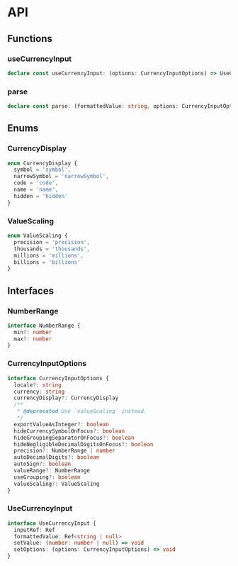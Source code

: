 # API

## Functions

### useCurrencyInput

```typescript
declare const useCurrencyInput: (options: CurrencyInputOptions) => UseCurrencyInput
```

### parse

```typescript
declare const parse: (formattedValue: string, options: CurrencyInputOptions) => number | null
```

## Enums

### CurrencyDisplay

```typescript
enum CurrencyDisplay {
  symbol = 'symbol',
  narrowSymbol = 'narrowSymbol',
  code = 'code',
  name = 'name',
  hidden = 'hidden'
}
```

### ValueScaling

```typescript
enum ValueScaling {
  precision = 'precision',
  thousands = 'thousands',
  millions = 'millions',
  billions = 'billions'
}
```

## Interfaces

### NumberRange

```typescript
interface NumberRange {
  min?: number
  max?: number
}
```

### CurrencyInputOptions

```typescript
interface CurrencyInputOptions {
  locale?: string
  currency: string
  currencyDisplay?: CurrencyDisplay
  /**
   * @deprecated Use `valueScaling` instead.
   */
  exportValueAsInteger?: boolean
  hideCurrencySymbolOnFocus?: boolean
  hideGroupingSeparatorOnFocus?: boolean
  hideNegligibleDecimalDigitsOnFocus?: boolean
  precision?: NumberRange | number
  autoDecimalDigits?: boolean
  autoSign?: boolean
  valueRange?: NumberRange
  useGrouping?: boolean
  valueScaling?: ValueScaling
}
```

### UseCurrencyInput

```typescript
interface UseCurrencyInput {
  inputRef: Ref
  formattedValue: Ref<string | null>
  setValue: (number: number | null) => void
  setOptions: (options: CurrencyInputOptions) => void
}
```
